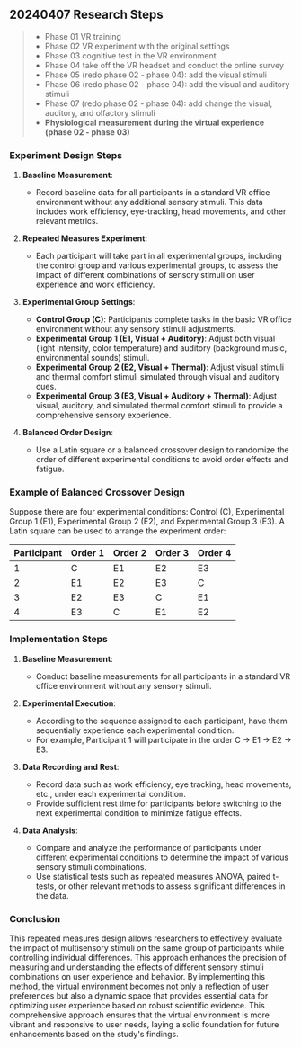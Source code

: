 ## 20240407 Research Steps
> - Phase 01 VR training
> - Phase 02 VR experiment with the original settings
> - Phase 03 cognitive test in the VR environment
> - Phase 04 take off the VR headset and conduct the online survey 
> - Phase 05 (redo phase 02 - phase 04): add the visual stimuli
> - Phase 06 (redo phase 02 - phase 04): add the visual and auditory stimuli
> - Phase 07 (redo phase 02 - phase 04): add change the visual, auditory, and olfactory stimuli
> - **Physiological measurement during the virtual experience (phase 02 - phase 03)**
>

### Experiment Design Steps

1. **Baseline Measurement**:
   - Record baseline data for all participants in a standard VR office environment without any additional sensory stimuli. This data includes work efficiency, eye-tracking, head movements, and other relevant metrics.

2. **Repeated Measures Experiment**:
   - Each participant will take part in all experimental groups, including the control group and various experimental groups, to assess the impact of different combinations of sensory stimuli on user experience and work efficiency.

3. **Experimental Group Settings**:
   - **Control Group (C)**: Participants complete tasks in the basic VR office environment without any sensory stimuli adjustments.
   - **Experimental Group 1 (E1, Visual + Auditory)**: Adjust both visual (light intensity, color temperature) and auditory (background music, environmental sounds) stimuli.
   - **Experimental Group 2 (E2, Visual + Thermal)**: Adjust visual stimuli and thermal comfort stimuli simulated through visual and auditory cues.
   - **Experimental Group 3 (E3, Visual + Auditory + Thermal)**: Adjust visual, auditory, and simulated thermal comfort stimuli to provide a comprehensive sensory experience.

4. **Balanced Order Design**:
   - Use a Latin square or a balanced crossover design to randomize the order of different experimental conditions to avoid order effects and fatigue.

### Example of Balanced Crossover Design

Suppose there are four experimental conditions: Control (C), Experimental Group 1 (E1), Experimental Group 2 (E2), and Experimental Group 3 (E3). A Latin square can be used to arrange the experiment order:

| Participant | Order 1 | Order 2 | Order 3 | Order 4 |
|-------------|---------|---------|---------|---------|
| 1           | C       | E1      | E2      | E3      |
| 2           | E1      | E2      | E3      | C       |
| 3           | E2      | E3      | C       | E1      |
| 4           | E3      | C       | E1      | E2      |

### Implementation Steps

1. **Baseline Measurement**:
   - Conduct baseline measurements for all participants in a standard VR office environment without any sensory stimuli.

2. **Experimental Execution**:
   - According to the sequence assigned to each participant, have them sequentially experience each experimental condition.
   - For example, Participant 1 will participate in the order C → E1 → E2 → E3.

3. **Data Recording and Rest**:
   - Record data such as work efficiency, eye tracking, head movements, etc., under each experimental condition.
   - Provide sufficient rest time for participants before switching to the next experimental condition to minimize fatigue effects.

4. **Data Analysis**:
   - Compare and analyze the performance of participants under different experimental conditions to determine the impact of various sensory stimuli combinations.
   - Use statistical tests such as repeated measures ANOVA, paired t-tests, or other relevant methods to assess significant differences in the data.

### Conclusion

This repeated measures design allows researchers to effectively evaluate the impact of multisensory stimuli on the same group of participants while controlling individual differences. This approach enhances the precision of measuring and understanding the effects of different sensory stimuli combinations on user experience and behavior. By implementing this method, the virtual environment becomes not only a reflection of user preferences but also a dynamic space that provides essential data for optimizing user experience based on robust scientific evidence. This comprehensive approach ensures that the virtual environment is more vibrant and responsive to user needs, laying a solid foundation for future enhancements based on the study's findings.
